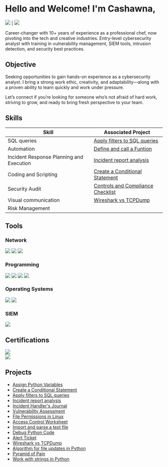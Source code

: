 # Hello and Welcome! I'm Cashawna,
<a href="https://linkedin.com/in/cashawnawade"><img src="https://img.shields.io/badge/-LinkedIn-0072b1?&style=for-the-badge&logo=linkedin&logoColor=white" /></a> | <a href="mailto:cashwnawade@gmail.com"><img src="https://img.shields.io/badge/-Gmail-FF0000?&style=for-the-badge&logo=Gmail&logoColor=white"></a>

Career-changer with 10+ years of experience as a professional chef, now pivoting into the tech and creative industries. Entry-level cybersecurity analyst with training in vulnerability management, SIEM tools, intrusion detection, and security best practices.

## Objective

Seeking opportunities to gain hands-on experience as a cybersecurity analyst. I bring a strong work ethic, creativity, and adaptability—along with a proven ability to learn quickly and work under pressure.

Let’s connect if you’re looking for someone who’s not afraid of hard work, striving to grow, and ready to bring fresh perspective to your team.

## Skills

| Skill                                         | Associated Project         |
|-----------------------------------------------|----------------------------|
| SQL queries                                   | <a href="https://docs.google.com/document/d/e/2PACX-1vQMV6K-yEhA3zqlig-oBcDafd8TlmjP8qqriMOHrNxSk3KhwVNbX5zPxoAyNDGmg29bI6V1fTOPeYTG/pub">Apply filters to SQL queries</a>|
| Automation                                    | <a href="https://drive.google.com/file/d/1-fFwrz2KzpbXyI-y5394i6Rov6HBBjoz/view?usp=sharing">Define and call a Funtion</a>|
| Incident Response Planning and Execution      | <a href="https://docs.google.com/document/d/1mhanwFN_JbgwcgB980T04hJjMMRX-syJ/edit?usp=sharing&ouid=100260127790783810998&rtpof=true&sd=true">Incident report analysis</a>|
| Coding and Scripting                          | <a href="https://drive.google.com/file/d/1QzBf565eN3pvPYE9uWTj8xdvC3KW7wM5/view?usp=sharing">Create a Conditional Statement</a>|
| Security Audit                                | <a href="https://docs.google.com/document/d/14AytaYz4Hip54gyddXPkHHSDf_FSRyDlRXd5pnvpbjE/edit?usp=sharing">Controls and Compliance Checklist</a>|
| Visual communication                          | <a href="https://drive.google.com/file/d/19cFy1IavI2MieN2WtbzI5Fz7e5CNm2MI/view?usp=sharing">Wireshark vs TCPDump</a>|
| Risk Management                               | <a href=""></a>|

## Tools

### Network
<div>
    <img src="https://img.shields.io/badge/-Wireshark-1679A7?&style=for-the-badge&logo=Wireshark&logoColor=white" />
    <img src="https://img.shields.io/badge/-Suricata-EF3B2D?&style=for-the-badge&logo=Suricata&logoColor=white" />
    <img src="https://img.shields.io/badge/-tcpdump-FF0000?&style=for-the-badge&logo=tcpdump&logoColor=white" />
</div>

### Programming
<div>
    <img src="https://img.shields.io/badge/-Python-00FF00?&style=for-the-badge&logo=Python&logoColor=white" />
    <img src="https://img.shields.io/badge/-Kernal-FFFF00?&style=for-the-badge&logo=Kernal&logoColor=white" />
    <img src="https://img.shields.io/badge/-SQL-FFA500?&style=for-the-badge&logo=SQL&logoColor=white" />
    <img src="https://img.shields.io/badge/-JavaScript-00BF00?&style=for-the-badge&logo=Java&logoColor=white" />

</div>

### Operating Systems 
<div>
    <img src="https://img.shields.io/badge/-Linux-000000?&style=for-the-badge&logo=Linux&logoColor=white" />
    <img src="https://img.shields.io/badge/-Windows-007FFF?&style=for-the-badge&logo=Windows&logoColor=white" />
</div>
    
### SIEM
<div>
    <img src="https://img.shields.io/badge/-Splunk-000000?&style=for-the-badge&logo=Splunk&logoColor=white" />
</div>

## Certifications
<div>
<a href="https://www.coursera.org/account/accomplishments/specialization/certificate/DCNNQLS9D6EJ"><img src="https://img.shields.io/badge/-Cybersecurity-0000FF?&style=for-the-badge&logo=Coursera&logoColor=white"></a></div>
<a href="https://www.coursera.org/account/accomplishments/specialization/certificate/N2RXZT765HMZ"><img src="https://img.shields.io/badge/-Graphic Design-0000FF?&style=for-the-badge&logo=Coursera&logoColor=white"></a></div>


## Projects
- <a href="https://drive.google.com/file/d/1ZgB0jplluWp_uqu72LLR_rMemA72iHyG/view?usp=sharing">Assign Python Variables</a>
- <a href="https://drive.google.com/file/d/1QzBf565eN3pvPYE9uWTj8xdvC3KW7wM5/view?usp=sharing">Create a Conditional Statement</a>
- <a href="https://docs.google.com/document/d/e/2PACX-1vQMV6K-yEhA3zqlig-oBcDafd8TlmjP8qqriMOHrNxSk3KhwVNbX5zPxoAyNDGmg29bI6V1fTOPeYTG/pub">Apply filters to SQL queries</a>
- <a href="https://docs.google.com/document/d/1mhanwFN_JbgwcgB980T04hJjMMRX-syJ/edit?usp=sharing&ouid=100260127790783810998&rtpof=true&sd=true">Incident report analysis</a>
- <a href="https://docs.google.com/document/d/1edHEEHqZ90y5PXJdDa_ZMvt56xxEVqx7ykRLzGwvoYc/edit?usp=sharing">Incident Handler's Journal</a>
- <a href="https://docs.google.com/document/d/1_8P4ZTmEkziq2BuXyU0bnl6BvF_CmMkPARuB_-WYm4o/edit?usp=sharing">Vulnerability Assessment</a>
- <a href="https://docs.google.com/document/d/1xcLU8mLHvwzH4RPSVVKtrmJFWJlqcmMOlkt3n2tEy3w/edit?usp=sharing&resourcekey=0-oy3qOk8CMCuLubikhNPysg">File Permissions in Linux</a>
- <a href="https://docs.google.com/document/d/108SfpJWlnlIeczgKua106Bp7oOlk4SYmepxrC_IXQEE/edit?usp=sharing&resourcekey=0-0XrYeq-HIul8dYzGpuugXw">Access Control Worksheet</a>
- <a href="https://drive.google.com/file/d/1iNF7-Hj0_-s-PB8FXUEpHFQZH9KHfK9r/view?usp=sharing">Import and parse a text file</a>
- <a href="https://drive.google.com/file/d/1XmDctb2w_lnShTqhegcwIKb9_vY_n6kv/view?usp=sharing">Debug Python Code</a>
- <a href="https://docs.google.com/document/d/1sNtipbEqpwAYr5s6-nA8jV8Zr3JCaWI7Uv5Wmmsjow4/edit?usp=sharing">Alert Ticket</a>
- <a href="https://drive.google.com/file/d/19cFy1IavI2MieN2WtbzI5Fz7e5CNm2MI/view?usp=sharing">Wireshark vs TCPDump</a>
- <a href="https://docs.google.com/document/d/14LiMEilTtQIAOaEowPgU8_VaC6IAdvZxjxeTIu7_T-Y/edit?usp=sharing">Algorithm for file updates in Python</a>
- <a href="https://docs.google.com/presentation/d/1QnhG7cHP05fjdP3knDbn2mYGOWQm0lcTF_BkGGPJ5x0/edit?usp=sharing">Pyramid of Pain</a>
- <a href="https://drive.google.com/file/d/1iBvi5PbrTUDSUUPkd6aDz5PLzhJ_ysyV/view?usp=sharing">Work with strings in Python</a>
 <a href=""></a>
